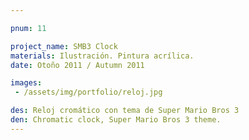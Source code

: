 ```yaml
---

pnum: 11

project_name: SMB3 Clock
materials: Ilustración. Pintura acrílica.
date: Otoño 2011 / Autumn 2011

images:
 - /assets/img/portfolio/reloj.jpg

des: Reloj cromático con tema de Super Mario Bros 3
den: Chromatic clock, Super Mario Bros 3 theme.
---
```

